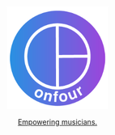 <p align="center">
  <img src="/src/images/logos/new_logo_outline.png" alt="..." width="200">
</p>
<p align="center">
 <a href="https://www.onfour.live">
  Empowering musicians.
</a>
</p>

